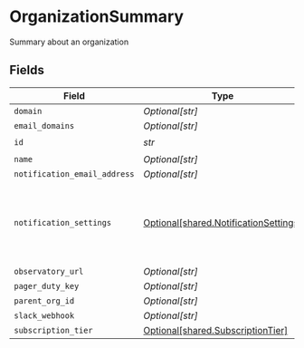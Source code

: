 # OrganizationSummary

Summary about an organization


## Fields

| Field                                                                                | Type                                                                                 | Required                                                                             | Description                                                                          |
| ------------------------------------------------------------------------------------ | ------------------------------------------------------------------------------------ | ------------------------------------------------------------------------------------ | ------------------------------------------------------------------------------------ |
| `domain`                                                                             | *Optional[str]*                                                                      | :heavy_minus_sign:                                                                   | N/A                                                                                  |
| `email_domains`                                                                      | *Optional[str]*                                                                      | :heavy_minus_sign:                                                                   | N/A                                                                                  |
| `id`                                                                                 | *str*                                                                                | :heavy_check_mark:                                                                   | N/A                                                                                  |
| `name`                                                                               | *Optional[str]*                                                                      | :heavy_minus_sign:                                                                   | N/A                                                                                  |
| `notification_email_address`                                                         | *Optional[str]*                                                                      | :heavy_minus_sign:                                                                   | N/A                                                                                  |
| `notification_settings`                                                              | [Optional[shared.NotificationSettings]](../../models/shared/notificationsettings.md) | :heavy_minus_sign:                                                                   | Settings that control how and when notifications are delivered.                      |
| `observatory_url`                                                                    | *Optional[str]*                                                                      | :heavy_minus_sign:                                                                   | N/A                                                                                  |
| `pager_duty_key`                                                                     | *Optional[str]*                                                                      | :heavy_minus_sign:                                                                   | N/A                                                                                  |
| `parent_org_id`                                                                      | *Optional[str]*                                                                      | :heavy_minus_sign:                                                                   | N/A                                                                                  |
| `slack_webhook`                                                                      | *Optional[str]*                                                                      | :heavy_minus_sign:                                                                   | N/A                                                                                  |
| `subscription_tier`                                                                  | [Optional[shared.SubscriptionTier]](../../models/shared/subscriptiontier.md)         | :heavy_minus_sign:                                                                   | N/A                                                                                  |